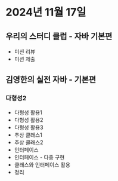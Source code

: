 # 2024년 11월 17일

## 우리의 스터디 클럽 - 자바 기본편

- 미션 리뷰
- 미션 제출

## 김영한의 실전 자바 - 기본편

### 다형성2

- 다형성 활용1
- 다형성 활용2
- 다형성 활용3
- 추상 클래스1
- 추상 클래스2
- 인터페이스
- 인터페이스 - 다중 구현
- 클래스와 인터페이스 활용
- 정리
